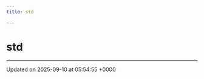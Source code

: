 ```yaml
---
title: std

---
```


# std








-------------------------------

Updated on 2025-09-10 at 05:54:55 +0000